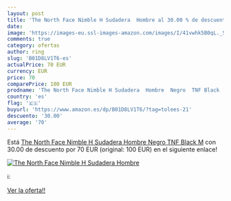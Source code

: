 ```yaml
---
layout: post
title: 'The North Face Nimble H Sudadera  Hombre al 30.00 % de descuento'
date: 
image: 'https://images-eu.ssl-images-amazon.com/images/I/41vwhk5B0qL._SL200_.jpg'
comments: true
category: ofertas
author: ring
slug: 'B01D8LV1T6-es'
actualPrice: 70 EUR
currency: EUR
price: 70
comparePrice: 100 EUR
prodname: 'The North Face Nimble H Sudadera  Hombre  Negro  TNF Black   M'
country: 'es'
flag: '🇪🇸'
buyurl: 'https://www.amazon.es/dp/B01D8LV1T6/?tag=tolees-21'
descuento: '30.00'
average: '70'
---
```


Está [The North Face Nimble H Sudadera  Hombre  Negro  TNF Black   M](https://www.amazon.es/dp/B01D8LV1T6/?tag=tolees-21) con 30.00 de descuento por 70 EUR (original: 100 EUR) en el siguiente enlace!

[![The North Face Nimble H Sudadera  Hombre](https://images-eu.ssl-images-amazon.com/images/I/41vwhk5B0qL._SL200_.jpg)](https://www.amazon.es/dp/B01D8LV1T6/?tag=tolees-21)

ℹ️:


[Ver la oferta!!](https://www.amazon.es/dp/B01D8LV1T6/?tag=tolees-21)
